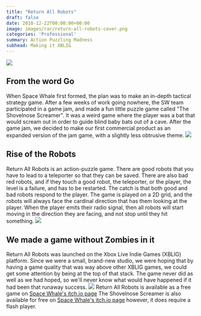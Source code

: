 ```yaml
---
title: "Return All Robots"
draft: false
date: 2010-12-22T00:00:00+00:00
image: images/rar/return-all-robots-cover.png
categories: 'Professional'
summary: Action Puzzling Madness
subhead: Making it XBLIG
---
```

![](../../images/rar/lava.png)
## From the word Go
When Space Whale first formed, the plan was to make an in-depth tactical strategy game. After a few weeks of work going nowhere, the SW team participated in a game jam, and made a fun little puzzle game called "The Shovelnose Screamer". It was a weird game where the player was a bat that would scream out in order to guide blind baby bats out of a cave. After the game jam, we decided to make our first commercial product as an expanded version of the jam game, with a slightly less obtrusive theme.
![](../../images/rar/tutorial.png)
## Rise of the Robots
Return All Robots is an action-puzzle game. There are good robots that you have to lead to a teleporter so that they can be saved. There are also bad red robots, and if they touch a good robot, the teleporter, or the player, the level is a failure, and has to be restarted. The catch is that both good and bad robots respond to the player. The game is played on a 2D grid, and the robots will always face the cardinal direction that has them looking at the player. When the player emits their radio signal, then all robots will start moving in the direction they are facing, and not stop until they hit something.
![](../../images/rar/goop.png)
## We made a game without Zombies in it
Return All Robots was launched on the Xbox Live Indie Games (XBLIG) platform. Since we were a small, brand-new studio, we were hoping that by having a game quality that was way above other XBLIG games, we could get some attention by being at the top of that stack. The game never did as well as we had hoped, so we'll never know what would have happened if it had been that runaway success.
![](../../images/rar/ice.png)
Return All Robots is available as a free game on [Space Whale's itch.io page](https://spacewhalegames.itch.io/return-all-robots)
The Shovelnose Screamer is also available for free on [Space Whale's itch.io page](https://spacewhalegames.itch.io/shovelnose-screamer) however, it does require a flash player.